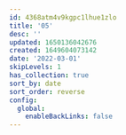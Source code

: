 ```yaml
---
id: 4368atm4v9kgpc1lhue1zlo
title: '05'
desc: ''
updated: 1650136042676
created: 1649604073142
date: '2022-03-01'
skipLevels: 1
has_collection: true
sort_by: date
sort_order: reverse
config:
  global:
    enableBackLinks: false
---
```


